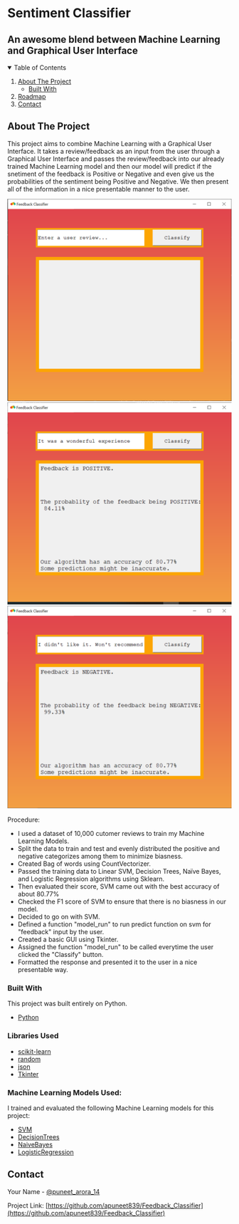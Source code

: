# Sentiment Classifier
## An awesome blend between Machine Learning and Graphical User Interface

<!-- TABLE OF CONTENTS -->
<details open="open">
  <summary>Table of Contents</summary>
  <ol>
    <li>
      <a href="#about-the-project">About The Project</a>
      <ul>
        <li><a href="#built-with">Built With</a></li>
      </ul>
    </li>
    <li><a href="#roadmap">Roadmap</a></li>
    <li><a href="#contact">Contact</a></li>
  </ol>
</details>



<!-- ABOUT THE PROJECT -->
## About The Project

This project aims to combine Machine Learning with a Graphical User Interface. It takes a review/feedback as an input from the user through a Graphical User Interface and passes the review/feedback into our already trained Machine Learning model and then our model will predict if the snetiment of the feedback is Positive or Negative and even give us the probabilities of the sentiment being Positive and Negative. We then present all of the information in a nice presentable manner to the user.


![Sentiment Classifier Screen Shot][product-screenshot]
![Sentiment Classifier Positive Prediction Screenshot][product-positive-screenshot]
![Sentiment Classifier Negative Prediction Screenshot][product-negative-screenshot]



Procedure:

* I used a dataset of 10,000 cutomer reviews to train my Machine Learning Models.
* Split the data to train and test and evenly distributed the positive and negative categorizes among them to minimize biasness. 
* Created Bag of words using CountVectorizer.
* Passed the training data to Linear SVM, Decision Trees, Naïve Bayes, and Logistic Regression algorithms using Sklearn. 
* Then evaluated their score, SVM came out with the best accuracy of about 80.77%
* Checked the F1 score of SVM to ensure that there is no biasness in our model.
* Decided to go on with SVM.
* Defined a function "model_run" to run predict function on svm for "feedback" input by the user.
* Created a basic GUI using Tkinter.
* Assigned the function "model_run" to be called everytime the user clicked the "Classify" button.
* Formatted the response and presented it to the user in a nice presentable way.


### Built With

This project was built entirely on Python.

* [Python](https://www.python.org)

### Libraries Used

* [scikit-learn](https://scikit-learn.org/stable/)
* [random](https://docs.python.org/3/library/random.html)
* [json](https://docs.python.org/3/library/json.html)
* [Tkinter](https://docs.python.org/3/library/tkinter.html)

### Machine Learning Models Used:

I trained and evaluated the following Machine Learning models for this project:

* [SVM](https://scikit-learn.org/stable/modules/svm.html)
* [DecisionTrees](https://scikit-learn.org/stable/modules/tree.html)
* [NaiveBayes](https://scikit-learn.org/stable/modules/naive_bayes.html)
* [LogisticRegression](https://scikit-learn.org/stable/modules/generated/sklearn.linear_model.LogisticRegression.html)



<!-- CONTACT -->
## Contact

Your Name - [@puneet_arora_14](https://twitter.com/puneet_arora_14)

Project Link: [https://github.com/apuneet839/Feedback_Classifier](https://github.com/apuneet839/Feedback_Classifier)




<!-- MARKDOWN LINKS & IMAGES -->
<!-- https://www.markdownguide.org/basic-syntax/#reference-style-links -->
[linkedin-url]: https://www.linkedin.com/in/puneet-arora-1401
[product-screenshot]: images/Sentiment_classifier_default.png
[product-positive-screenshot]: images/Sentiment_classifier_positive.png
[product-negative-screenshot]: images/Sentiment_classifier_negative.png
